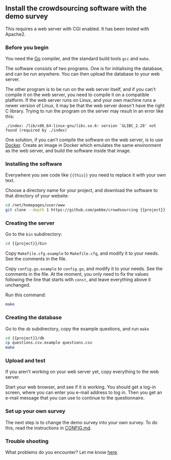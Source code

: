 ## Install the crowdsourcing software with the demo survey

This requires a web server with CGI enabled. It has been tested with
Apache2.

### Before you begin

You need the [Go](https://golang.org/) compiler, and the standard
build tools `gcc` and `make`.

The software consists of two programs. One is for initialising the
database, and can be run anywhere. You can then upload the database to
your web server.

The other program is to be run on the web server itself, and if you
can't compile it on the web server, you need to compile it on a
compatible platform. If the web server runs on Linux, and your own
machine runs a newer version of Linux, it may be that the web server
doesn't have the right C library. Trying to run the program on the
server may result in an error like this:

```
./index: /lib/x86_64-linux-gnu/libc.so.6: version `GLIBC_2.28' not found (required by ./index)
```

One solution, if you can't compile the software on the web server, is
to use [Docker](https://www.docker.com/). Create an image in Docker
which emulates the same environment as the web server, and build the
software inside that image.

### Installing the software

Everywhere you see code like `{{this}}` you need to replace it with
your own text.

Choose a directory name for your project, and download the software to
that directory of your website:

```sh
cd /net/homepages/user/www
git clone --depth 1 https://github.com/pebbe/crowdsourcing {{project}}
```

### Creating the server

Go to the `bin` subdirectory:

```sh
cd {{project}}/bin
```

Copy `Makefile.cfg.example` to `Makefile.cfg`, and modify it to your
needs. See the comments in the file.

Copy `config.go.example` to `config.go`, and modify it to your needs.
See the comments in the file. At the moment, you only need to fix the
values following the line that starts with `const`, and leave
everything above it unchanged.

Run this command:

```sh
make
```

### Creating the database

Go to the `db` subdirectory, copy the example questions, and run `make`

```sh
cd {{project}}/db
cp questions.csv.example questions.csv
make
```

### Upload and test

If you aren't working on your web server yet, copy everything to the
web server.

Start your web browser, and see if it is working. You should get a
log-in screen, where you can enter you e-mail address to log in. Then
you get an e-mail message that you can use to continue to the
questionnaire.

### Set up your own survey

The next step is to change the demo survey into your own survey. To do
this, read the instructions in [CONFIG.md](CONFIG.md]).

### Trouble shooting

What problems do you encounter? Let me know
[here](https://github.com/pebbe/crowdsourcing/issues).
